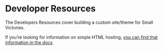 # Developer Resources

The Developers Resources cover building a custom  site/theme for Small Victories.

If you’re looking for information on simple HTML hosting, [you can find that information in the docs](http://docs.smallvictori.es/theme–html).
